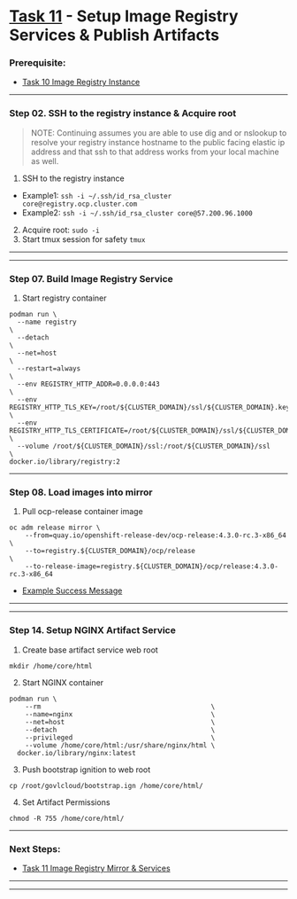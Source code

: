 # [Task 11](../tasks/registry) - Setup Image Registry Services & Publish Artifacts
### Prerequisite:
  + [Task 10 Image Registry Instance]
--------------------------------------------------------------------------------
### Step 02\. SSH to the registry instance & Acquire root
>   NOTE:
>   Continuing assumes you are able to use dig and or nslookup to resolve your
>   registry instance hostname to the public facing elastic ip address and that
>   ssh to that address works from your local machine as well.

  1. SSH to the registry instance
  - Example1: ` ssh -i ~/.ssh/id_rsa_cluster core@registry.ocp.cluster.com `
  - Example2: ` ssh -i ~/.ssh/id_rsa_cluster core@57.200.96.1000 `
  2. Acquire root: ` sudo -i `
  3. Start tmux session for safety
    `tmux`

---------------------------------------------------------------------------------
---------------------------------------------------------------------------------
### Step 07\. Build Image Registry Service
  1. Start registry container
```
podman run \
  --name registry                                                                       \
  --detach                                                                              \
  --net=host                                                                            \
  --restart=always                                                                      \
  --env REGISTRY_HTTP_ADDR=0.0.0.0:443                                                  \
  --env REGISTRY_HTTP_TLS_KEY=/root/${CLUSTER_DOMAIN}/ssl/${CLUSTER_DOMAIN}.key         \
  --env REGISTRY_HTTP_TLS_CERTIFICATE=/root/${CLUSTER_DOMAIN}/ssl/${CLUSTER_DOMAIN}.pem \
  --volume /root/${CLUSTER_DOMAIN}/ssl:/root/${CLUSTER_DOMAIN}/ssl                      \
docker.io/library/registry:2
```

---------------------------------------------------------------------------------
### Step 08\. Load images into mirror
  1. Pull ocp-release container image
```
oc adm release mirror \
    --from=quay.io/openshift-release-dev/ocp-release:4.3.0-rc.3-x86_64          \
    --to=registry.${CLUSTER_DOMAIN}/ocp/release                                 \
    --to-release-image=registry.${CLUSTER_DOMAIN}/ocp/release:4.3.0-rc.3-x86_64
```
  + [Example Success Message]    
---------------------------------------------------------------------------------
---------------------------------------------------------------------------------
### Step 14. Setup NGINX Artifact Service
  1. Create base artifact service web root
```
mkdir /home/core/html
```
  2. Start NGINX container
```
podman run \
    --rm                                           \
    --name=nginx                                   \
    --net=host                                     \
    --detach                                       \
    --privileged                                   \
    --volume /home/core/html:/usr/share/nginx/html \
  docker.io/library/nginx:latest
```
  3. Push bootstrap ignition to web root
```
cp /root/govlcloud/bootstrap.ign /home/core/html/
```
  4. Set Artifact Permissions
```
chmod -R 755 /home/core/html/
```

---------------------------------------------------------------------------------
### Next Steps:
  + [Task 11 Image Registry Mirror & Services]
--------------------------------------------------------------------------------
[EC2]:https://console.amazonaws-us-gov.com/ec2/home
[VPC]:https://console.amazonaws-us-gov.com/vpc/home
[AMIs]:https://console.amazonaws-us-gov.com/ec2/home#Images
[Instances]:https://console.amazonaws-us-gov.com/ec2/home#Instances
[AWS Console]:https://console.amazonaws-us-gov.com/console/home
[Elastic IPs]:https://console.amazonaws-us-gov.com/vpc/home#Addresses
[Route 53 DNS]:https://console.amazonaws-us-gov.com/route53/home
[User-provisioned Infrastructure]:https://cloud.redhat.com/openshift/install/aws/user-provisioned
[Red Hat OpenShift Cluster Manager]:https://cloud.redhat.com/openshift/
[Example Success Message]:../tasks/registry/lib/install-config/oc_adm_success_example.txt
--------------------------------------------------------------------------------
[Task 01 Prerequisites]:manual/01_Prerequisites.md
[Task 02 Stage Assets]:manual/02_StageAssets.md
[Task 03 Certificates]:manual/03_Certificates.md
[Task 04 Setup AWS VPC]:manual/04_SetupVPC.md
[Task 05 Configure Route53 DNS]:manual/05_Route53DNS.md
[Task 06 Setup Target Groups]:manual/06_TargetGroups.md
[Task 07 Setup Load Balancers]:manual/07_LoadBalancers.md
[Task 08 Setup Security Groups]:manual/08_SecurityGroups.md
[Task 09 Setup IAM Roles]:manual/09_IAMRoles.md
[Task 10 Image Registry Instance]:manual/10_ImageRegistryInstance.md
[Task 11 Image Registry Mirror & Services]:manual/11_ImageRegistryServices.md
[Task 12 Build Nodes]:manual/12_BuildNodes.md
[Task 13 Deploy]:manual/13_Deploy.md
